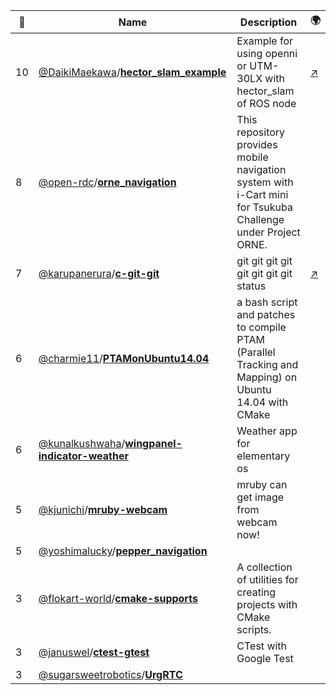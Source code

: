 |:star2: | Name | Description | 🌍|
|---|---|---|---|
|10|[@DaikiMaekawa](https://github.com/DaikiMaekawa)/[**hector_slam_example**](https://github.com/DaikiMaekawa/hector_slam_example)|Example for using openni or UTM-30LX with hector_slam of ROS node|[:arrow_upper_right:](http://daikimaekawa.github.io/ros/2014/04/03/HectorSLAM/)|
|8|[@open-rdc](https://github.com/open-rdc)/[**orne_navigation**](https://github.com/open-rdc/orne_navigation)|This repository provides mobile navigation system with i-Cart mini for Tsukuba Challenge under Project ORNE.||
|7|[@karupanerura](https://github.com/karupanerura)/[**c-git-git**](https://github.com/karupanerura/c-git-git)|git git git git git git git git status|[:arrow_upper_right:](https://twitter.com/hitode909/status/584997211345289216)|
|6|[@charmie11](https://github.com/charmie11)/[**PTAMonUbuntu14.04**](https://github.com/charmie11/PTAMonUbuntu14.04)|a bash script and patches to compile PTAM (Parallel Tracking and Mapping) on Ubuntu 14.04 with CMake||
|6|[@kunalkushwaha](https://github.com/kunalkushwaha)/[**wingpanel-indicator-weather**](https://github.com/kunalkushwaha/wingpanel-indicator-weather)|Weather app for elementary os ||
|5|[@kjunichi](https://github.com/kjunichi)/[**mruby-webcam**](https://github.com/kjunichi/mruby-webcam)|mruby can get image from webcam now!||
|5|[@yoshimalucky](https://github.com/yoshimalucky)/[**pepper_navigation**](https://github.com/yoshimalucky/pepper_navigation)|||
|3|[@flokart-world](https://github.com/flokart-world)/[**cmake-supports**](https://github.com/flokart-world/cmake-supports)|A collection of utilities for creating projects with CMake scripts.||
|3|[@januswel](https://github.com/januswel)/[**ctest-gtest**](https://github.com/januswel/ctest-gtest)|CTest with Google Test||
|3|[@sugarsweetrobotics](https://github.com/sugarsweetrobotics)/[**UrgRTC**](https://github.com/sugarsweetrobotics/UrgRTC)|||

